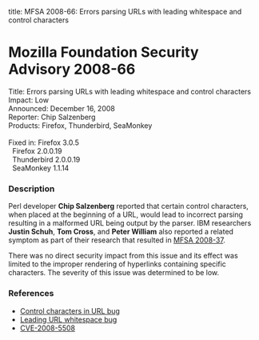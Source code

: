 title: MFSA 2008-66: Errors parsing URLs with leading whitespace and control characters

<h1>Mozilla Foundation Security Advisory 2008-66</h1>

<p>
<span class="label">Title:</span>      Errors parsing URLs with leading whitespace and control characters<br/>
<span class="label">Impact:</span>     Low<br/>
<span class="label">Announced:</span>  December 16, 2008<br/>
<span class="label">Reporter:</span>   Chip Salzenberg<br/>
<span class="label">Products:</span>   Firefox, Thunderbird, SeaMonkey<br/>
<br/>
<span class="label">Fixed in:</span>   Firefox 3.0.5<br/>
<span class="label">&#160;</span>      Firefox 2.0.0.19<br/>
<span class="label">&#160;</span>      Thunderbird 2.0.0.19<br/>
<span class="label">&#160;</span>      SeaMonkey 1.1.14<br/>
</p>


<h3>Description</h3>

<p>Perl developer <strong>Chip Salzenberg</strong> reported that
certain control characters, when placed at the beginning of a URL,
would lead to incorrect parsing resulting in a malformed URL being
output by the parser.  IBM researchers <strong>Justin Schuh</strong>,
<strong>Tom Cross</strong>, and <strong>Peter William</strong> also
reported a related symptom as part of their research that resulted in
<a href="mfsa2008-37.html">MFSA 2008-37</a>.

</p><p>There was no direct security impact from this issue and its effect
was limited to the improper rendering of hyperlinks containing
specific characters.  The severity of this issue was determined to be
low.</p>

<h3>References</h3>

<ul>
  <li><a href="https://bugzilla.mozilla.org/show_bug.cgi?id=425046">Control characters in URL bug</a></li>
  <li><a href="https://bugzilla.mozilla.org/show_bug.cgi?id=451613">Leading URL whitespace bug</a></li>
  <li><a class="ex-ref" href="http://cve.mitre.org/cgi-bin/cvename.cgi?name=CVE-2008-5508">CVE-2008-5508</a></li>
</ul>



